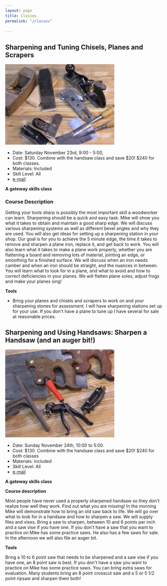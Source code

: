 ```yaml
---
layout: page
title: Classes
permalink: "/classes"

---
```

## Sharpening and Tuning Chisels, Planes and Scrapers

![](/uploads/planesandchisels.JPG)

* Date:  Saturday November 23rd, 9:00 - 5:00,
* Cost: $130. Combine with the handsaw class and save $20! $240 for both classes.
* Materials: Included
* Skill Level: All
* [e-mail](http://schoolofwood.com/contact)

**A gateway skills class**

### Course Description

Getting your tools sharp is possibly the most important skill a woodworker can learn. Sharpening should be a quick and easy task. Mike will show you what it takes to obtain and maintain a good sharp edge. We will discuss various sharpening systems as well as different bevel angles and why they are used. You will also get ideas for setting up a sharpening station in your shop. Our goal is for you to achieve the 5 minute edge, the time it takes to remove and sharpen a plane iron, replace it, and get back to work. You will also learn what it takes to make a plane work properly, whether you are flattening a board and removing lots of material, jointing an edge, or smoothing for a finished surface. We will discuss when an iron needs camber and when an iron should be straight, and the nuances in between. You will learn what to look for in a plane, and what to avoid and how to correct deficiencies in your planes. We will flatten plane soles, adjust frogs and make your planes sing!

**Tools**

* Bring your planes and chisels and scrapers to work on and your sharpening stones for assessment. I will have sharpening stations set up for your use. If you don't have a plane to tune up I have several for sale at reasonable prices.

## Sharpening and Using Handsaws: Sharpen a Handsaw (and an auger bit!)

![](/uploads/sawsharpening.JPG)

* Date: Sunday November 24th, 10:00 to 5:00
* Cost: $130.  Combine with the handsaw class and save $20! $240 for both classes
* Materials: included
* Skill Level: All
* [e-mail](http://schoolofwood.com/contact)

**A gateway skills class**

**Course description**

Most people have never used a properly sharpened handsaw so they don't realize how well they work. Find out what you are missing! In the morning Mike will demonstrate how to bring an old saw back to life. We will go over what to look for in a handsaw and how to sharpen a saw. We will supply files and vises. Bring a saw to sharpen, between 10 and 6 points per inch and a saw vise if you have one. If you don't have a saw that you want to practice on Mike has some practice saws. He also has a few saws for sale. In the afternoon we will also file an auger bit.

**Tools**

Bring a 10 to 6 point saw that needs to be sharpened and a saw vise if you have one, an 8 point saw is best. If you don't have a saw you want to practice on Mike has some practice saws. You can bring extra saws for evaluation. Many students bring an 8 point crosscut saw and a 5 or 5 1/2 point ripsaw and sharpen them both!